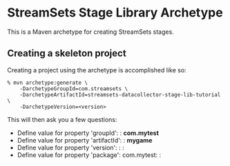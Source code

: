 <!---
  Licensed under the Apache License, Version 2.0 (the "License");
  you may not use this file except in compliance with the License.
  You may obtain a copy of the License at

    http://www.apache.org/licenses/LICENSE-2.0

  Unless required by applicable law or agreed to in writing, software
  distributed under the License is distributed on an "AS IS" BASIS,
  WITHOUT WARRANTIES OR CONDITIONS OF ANY KIND, either express or implied.
  See the License for the specific language governing permissions and
  limitations under the License. See accompanying LICENSE file.
--->

StreamSets Stage Library Archetype
===================================

This is a Maven archetype for creating StreamSets stages.

Creating a skeleton project
--------------------------

Creating a project using the archetype is accomplished like so:

```
% mvn archetype:generate \
    -DarchetypeGroupId=com.streamsets \
    -DarchetypeArtifactId=streamsets-datacollector-stage-lib-tutorial \
    -DarchetypeVersion=<version>
```

This will then ask you a few questions:

  * Define value for property 'groupId': : **com.mytest**
  * Define value for property 'artifactId': : **mygame**
  * Define value for property 'version':  <version>: : **<default>**
  * Define value for property 'package':  com.mytest: : **<default>**
